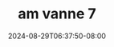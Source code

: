 --- 
title: "am vanne 7"
description: "download  video bokep am vanne 7 telegram   baru"
date: 2024-08-29T06:37:50-08:00
file_code: "rtigmwzulj11"
draft: false
cover: "np6853uyddosjzlv.jpg"
tags: ["vanne", "bokep-indo", "bokep-viral", "bokep-ig"]
length: 15
fld_id: "1483130"
foldername: "Am vanne new"
categories: ["Am vanne new"]
views: 0
---